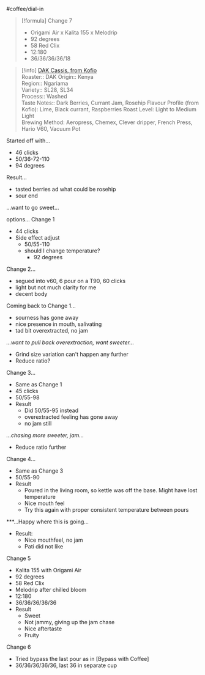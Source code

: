 #coffee/dial-in 

> [!formula] Change 7 
> - Origami Air x Kalita 155 x Melodrip
> - 92 degrees
> - 58 Red Clix
> - 12:180
> - 36/36/36/36/18
> 


> [!info]
> [DAK Cassis, from Kofio](https://www.kofio.co/coffee/kenya-cassis-05-22-dak-coffee-roasters/8708)  
> Roaster:: DAK
> Origin:: Kenya  
> Region:: Ngariama  
> Variety:: SL28, SL34    
> Process:: Washed  
> Taste Notes:: Dark Berries, Currant Jam, Rosehip
> Flavour Profile (from Kofio): Lime, Black currant, Raspberries
> Roast Level: Light to Medium Light  
> Brewing Method: Aeropress, Chemex, Clever dripper, French Press, Hario V60, Vacuum Pot
> 

Started off with... 
- 46 clicks
- 50/36-72-110
- 94 degrees

Result...
- tasted berries ad what could be rosehip
- sour end

...want to go sweet...

options...
Change 1
- 44 clicks
- Side effect adjust
    - 50/55-110
    - should I change temperature?
        - 92 degrees

Change 2...
- segued into v60, 6 pour on a T90, 60 clicks
- light but not much clarity for me
- decent body

Coming back to Change 1...
- sourness has gone away
- nice presence in mouth, salivating
- tad bit overextracted, no jam

*...want to pull back overextraction, want sweeter...*
- Grind size variation can't happen any further
- Reduce ratio?

Change 3...
- Same as Change 1
- 45 clicks
- 50/55-98
- Result
    - Did 50/55-95 instead
    - overextracted feeling has gone away
    - no jam still

*...chasing more sweeter, jam...*
- Reduce ratio further

Change 4...
- Same as Change 3
- 50/55-90
- Result
    - Poured in the living room, so kettle was off the base. Might have lost temperature
    - Nice mouth feel
    - Try this again with proper consistent temperature between pours

***...Happy where this is going...

- Result:
    - Nice mouthfeel, no jam
    - Pati did not like

Change 5
- Kalita 155 with Origami Air
- 92 degrees
- 58 Red Clix
- Melodrip after chilled bloom
- 12:180
- 36/36/36/36/36
- Result
    - Sweet
    - Not jammy, giving up the jam chase
    - Nice aftertaste
    - Fruity

Change 6
- Tried bypass the last pour as in [Bypass with Coffee]
- 36/36/36/36/36, last 36 in separate cup
